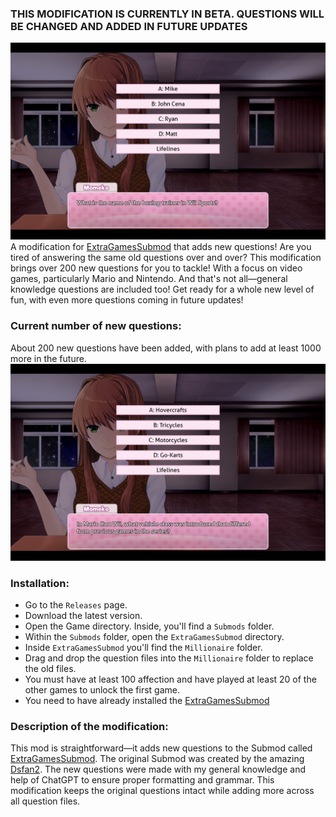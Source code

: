 ### THIS MODIFICATION IS CURRENTLY IN BETA. QUESTIONS WILL BE CHANGED AND ADDED IN FUTURE UPDATES
![Description](https://github.com/Yuuki69g/More-Questions-for-The-Millionaire-Game-Monika-After-Story/blob/main/John.png)
A modification for [ExtraGamesSubmod](https://github.com/Dsfan2/ExtraGamesSubmod?tab=readme-ov-file#current-games) that adds new questions! Are you tired of answering the same old questions over and over? This modification brings over 200 new questions for you to tackle! With a focus on video games, particularly Mario and Nintendo. And that's not all—general knowledge questions are included too! Get ready for a whole new level of fun, with even more questions coming in future updates!

### Current number of new questions: 
About 200 new questions have been added, with plans to add at least 1000 more in the future.
![Description](https://github.com/Yuuki69g/More-Questions-for-The-Millionaire-Game-Monika-After-Story/blob/main/Mario.png)

### Installation:
- Go to the `Releases` page.
- Download the latest version.
- Open the Game directory. Inside, you'll find a `Submods` folder.
- Within the `Submods` folder, open the `ExtraGamesSubmod` directory.
- Inside `ExtraGamesSubmod` you'll find the `Millionaire` folder.
- Drag and drop the question files into the `Millionaire` folder to replace the old files.
- You must have at least 100 affection and have played at least 20 of the other games to unlock the first game.
- You need to have already installed the [ExtraGamesSubmod](https://github.com/Dsfan2/ExtraGamesSubmod?tab=readme-ov-file#current-games)

### Description of the modification:
This mod is straightforward—it adds new questions to the Submod called [ExtraGamesSubmod](https://github.com/Dsfan2/ExtraGamesSubmod?tab=readme-ov-file#current-games). 
The original Submod was created by the amazing [Dsfan2](https://github.com/Dsfan2).
The new questions were made with my general knowledge and help of ChatGPT to ensure proper formatting and grammar. 
This modification keeps the original questions intact while adding more across all question files.
